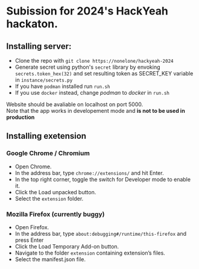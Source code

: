 # Subission for 2024's HackYeah hackaton.

## Installing server:
 - Clone the repo with `git clone https://nonelone/hackyeah-2024`
 - Generate secret using python's `secret` library by envoking `secrets.token_hex(32)` and set resulting token as SECRET_KEY variable in `instance/secrets.py`
 - If you have `podman` installed run `run.sh`
 - If you use `docker` instead, change _podman_ to _docker_ in `run.sh`

Website should be avaliable on localhost on port 5000.  
Note that the app works in developement mode and **is not to be used in production**

## Installing exetension
### Google Chrome / Chromium
* Open Chrome.
* In the address bar, type `chrome://extensions/` and hit Enter.
* In the top right corner, toggle the switch for Developer mode to enable it.
* Click the Load unpacked button.
* Select the `extension` folder.

### Mozilla Firefox (currently buggy)
* Open Firefox.
* In the address bar, type `about:debugging#/runtime/this-firefox` and press Enter
* Click the Load Temporary Add-on button.
* Navigate to the folder `extension` containing extension’s files.
* Select the manifest.json file.
